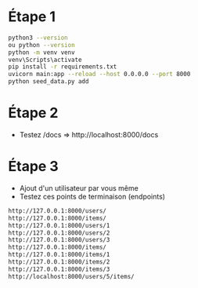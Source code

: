 # Étape 1

```bash
python3 --version
ou python --version
python -m venv venv
venv\Scripts\activate
pip install -r requirements.txt
uvicorn main:app --reload --host 0.0.0.0 --port 8000
python seed_data.py add
```

# Étape 2

- Testez /docs => http://localhost:8000/docs


# Étape 3

- Ajout d'un utilisateur par vous même
- Testez ces points de terminaison (endpoints)

```bash
http://127.0.0.1:8000/users/
http://127.0.0.1:8000/items/
http://127.0.0.1:8000/users/1
http://127.0.0.1:8000/users/2
http://127.0.0.1:8000/users/3
http://127.0.0.1:8000/items/
http://127.0.0.1:8000/items/1
http://127.0.0.1:8000/items/2
http://127.0.0.1:8000/items/3
http://localhost:8000/users/5/items/
```



